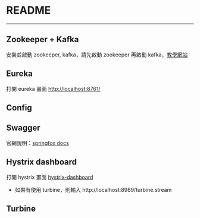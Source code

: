 # README #

---

## Zookeeper + Kafka ##

安裝並啟動 zookeeper, kafka，請先啟動 zookeeper 再啟動 kafka，[教學網站](https://blog.yowko.com/2017/03/windows-os-apache-kafka.html)

## Eureka ##

打開 eureka 畫面 [http://localhost:8761/](http://localhost:8761/)

## Config ##

## Swagger ##

官網說明：[springfox docs](https://springfox.github.io/springfox/docs/current/)

## Hystrix dashboard ##

打開 hystrix 畫面 [hystrix-dashboard](http://localhost:7777/hystrix)
* 如果有使用 turbine，則輸入 http://localhost:8989/turbine.stream

## Turbine ##
